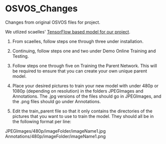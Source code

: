 # OSVOS_Changes
Changes from original OSVOS files for project.

We utlized scaelles' [TensorFlow based model for our project](https://github.com/scaelles/OSVOS-TensorFlow).


1. From scaelles, follow steps one through three under installation.

2. Continuing, follow steps one and two under Demo Online Training and Testing.

3. Follow steps one through five on Training the Parent Network. This will be required to ensure that you can create your own unique parent model.

4. Place your desired pictures to train your new model with under 480p or 1080p (depending on resolution) in the folders JPEGImages and Annotations. The .jpg versions of the files should go in JPEGImages, and the .png files should go under Annotations.

5. Edit the train_parent file so that it only contains the directories of the pictures that you want to use to train the model. They should all be in the following format per line:

  JPEGImages/480p/imageFolder/imageName1.jpg Annotations/480p/imageFolder/imageName1.png
